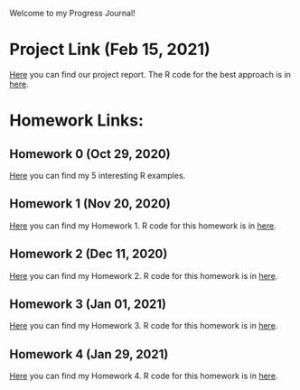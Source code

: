 Welcome to my Progress Journal!

# Project Link (Feb 15, 2021)

[Here](files/Project/ProjectReport_Final.html) you can find our project report. The R code for the best approach is in [here](files/Project/ProjectFinalCode.R).

# Homework Links:

## Homework 0 (Oct 29, 2020)

[Here](files/Homework0.html) you can find my 5 interesting R examples.

## Homework 1 (Nov 20, 2020)

[Here](files/HW1/Homework1.html) you can find my Homework 1. R code for this homework is in [here](files/HW1/Homework1.R).

## Homework 2 (Dec 11, 2020)

[Here](files/HW2/Homework2.html) you can find my Homework 2. R code for this homework is in [here](files/HW2/Homework2.R).

## Homework 3 (Jan 01, 2021)

[Here](files/HW3/Homework3.html) you can find my Homework 3. R code for this homework is in [here](files/HW3/Homework3.R).

## Homework 4 (Jan 29, 2021)

[Here](files/HW4/Homework4.html) you can find my Homework 4. R code for this homework is in [here](files/HW4/Homework4.Rmd).




